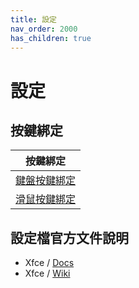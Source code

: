 ```yaml
---
title: 設定
nav_order: 2000
has_children: true
---
```


# 設定


## 按鍵綁定

| 按鍵綁定 |
| -------- |
| [鍵盤按鍵綁定](https://samwhelp.github.io/note-about-fedora-xfce/read/config/keybind.html) |
| [滑鼠按鍵綁定](https://samwhelp.github.io/note-about-fedora-xfce/read/config/mousebind.html) |




## 設定檔官方文件說明

* Xfce / [Docs](https://docs.xfce.org/)
* Xfce / [Wiki](https://wiki.xfce.org/)
